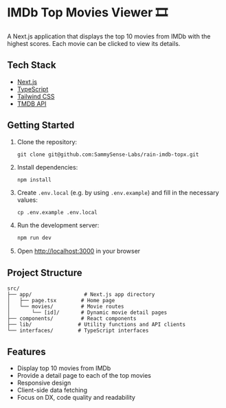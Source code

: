 # IMDb Top Movies Viewer 🎞️

A Next.js application that displays the top 10 movies from IMDb with the highest scores. Each movie can be clicked to view its details.

## Tech Stack

- [Next.js](https://nextjs.org/blog/next-14)
- [TypeScript](https://www.typescriptlang.org/)
- [Tailwind CSS](https://tailwindcss.com/docs/installation/using-postcss)
- [TMDB API](https://www.themoviedb.org/settings/api)

## Getting Started

1. Clone the repository:
   ```
   git clone git@github.com:SammySense-Labs/rain-imdb-topx.git
   ```
2. Install dependencies:
   ```bash
   npm install
   ```
3. Create `.env.local` (e.g. by using `.env.example`) and fill in the necessary values:
   ```
   cp .env.example .env.local
   ```
4. Run the development server:
   ```bash
   npm run dev
   ```
5. Open [http://localhost:3000](http://localhost:3000) in your browser

## Project Structure

```
src/
├── app/                 # Next.js app directory
│   ├── page.tsx        # Home page
│   └── movies/         # Movie routes
│       └── [id]/       # Dynamic movie detail pages
├── components/         # React components
├── lib/               # Utility functions and API clients
└── interfaces/        # TypeScript interfaces
```

## Features

- Display top 10 movies from IMDb
- Provide a detail page to each of the top movies
- Responsive design
- Client-side data fetching
- Focus on DX, code quality and readability
